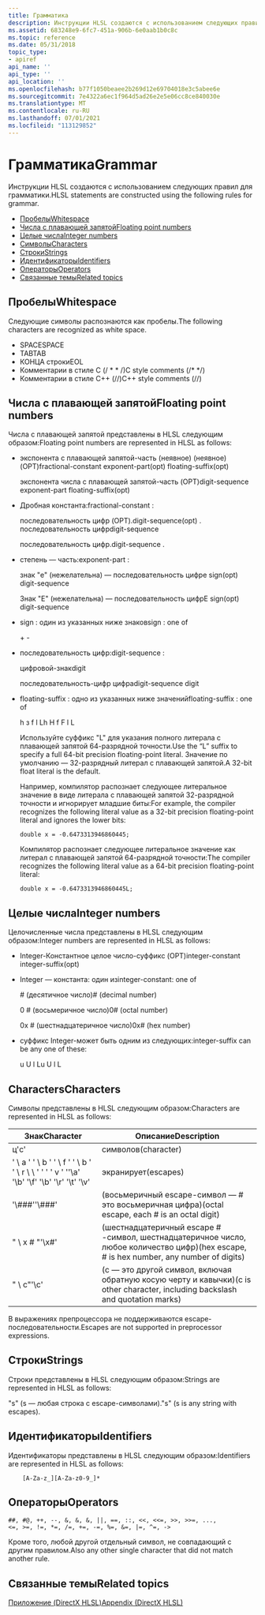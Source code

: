```yaml
---
title: Грамматика
description: Инструкции HLSL создаются с использованием следующих правил для грамматики.
ms.assetid: 683248e9-6fc7-451a-906b-6e0aab1b0c8c
ms.topic: reference
ms.date: 05/31/2018
topic_type:
- apiref
api_name: ''
api_type: ''
api_location: ''
ms.openlocfilehash: b77f1050beaee2b269d12e69704018e3c5abee6e
ms.sourcegitcommit: 7e4322a6ec1f964d5ad26e2e5e06cc8ce840030e
ms.translationtype: MT
ms.contentlocale: ru-RU
ms.lasthandoff: 07/01/2021
ms.locfileid: "113129852"
---
```

# <a name="grammar"></a><span data-ttu-id="639e2-103">Грамматика</span><span class="sxs-lookup"><span data-stu-id="639e2-103">Grammar</span></span>

<span data-ttu-id="639e2-104">Инструкции HLSL создаются с использованием следующих правил для грамматики.</span><span class="sxs-lookup"><span data-stu-id="639e2-104">HLSL statements are constructed using the following rules for grammar.</span></span>

-   [<span data-ttu-id="639e2-105">Пробелы</span><span class="sxs-lookup"><span data-stu-id="639e2-105">Whitespace</span></span>](#whitespace)
-   [<span data-ttu-id="639e2-106">Числа с плавающей запятой</span><span class="sxs-lookup"><span data-stu-id="639e2-106">Floating point numbers</span></span>](#floating-point-numbers)
-   [<span data-ttu-id="639e2-107">Целые числа</span><span class="sxs-lookup"><span data-stu-id="639e2-107">Integer numbers</span></span>](#integer-numbers)
-   [<span data-ttu-id="639e2-108">Символы</span><span class="sxs-lookup"><span data-stu-id="639e2-108">Characters</span></span>](#characters)
-   [<span data-ttu-id="639e2-109">Строки</span><span class="sxs-lookup"><span data-stu-id="639e2-109">Strings</span></span>](#strings)
-   [<span data-ttu-id="639e2-110">Идентификаторы</span><span class="sxs-lookup"><span data-stu-id="639e2-110">Identifiers</span></span>](#identifiers)
-   [<span data-ttu-id="639e2-111">Операторы</span><span class="sxs-lookup"><span data-stu-id="639e2-111">Operators</span></span>](#operators)
-   [<span data-ttu-id="639e2-112">Связанные темы</span><span class="sxs-lookup"><span data-stu-id="639e2-112">Related topics</span></span>](#related-topics)

## <a name="whitespace"></a><span data-ttu-id="639e2-113">Пробелы</span><span class="sxs-lookup"><span data-stu-id="639e2-113">Whitespace</span></span>

<span data-ttu-id="639e2-114">Следующие символы распознаются как пробелы.</span><span class="sxs-lookup"><span data-stu-id="639e2-114">The following characters are recognized as white space.</span></span>

- <span data-ttu-id="639e2-115">SPACE</span><span class="sxs-lookup"><span data-stu-id="639e2-115">SPACE</span></span>
- <span data-ttu-id="639e2-116">TAB</span><span class="sxs-lookup"><span data-stu-id="639e2-116">TAB</span></span>
- <span data-ttu-id="639e2-117">КОНЦА строки</span><span class="sxs-lookup"><span data-stu-id="639e2-117">EOL</span></span>
- <span data-ttu-id="639e2-118">Комментарии в стиле C (/ \* \* /)</span><span class="sxs-lookup"><span data-stu-id="639e2-118">C style comments (/\* \*/)</span></span>
- <span data-ttu-id="639e2-119">Комментарии в стиле C++ (//)</span><span class="sxs-lookup"><span data-stu-id="639e2-119">C++ style comments (//)</span></span>

## <a name="floating-point-numbers"></a><span data-ttu-id="639e2-120">Числа с плавающей запятой</span><span class="sxs-lookup"><span data-stu-id="639e2-120">Floating point numbers</span></span>

<span data-ttu-id="639e2-121">Числа с плавающей запятой представлены в HLSL следующим образом:</span><span class="sxs-lookup"><span data-stu-id="639e2-121">Floating point numbers are represented in HLSL as follows:</span></span>

-   <span data-ttu-id="639e2-122">экспонента с плавающей запятой-часть (неявное) (неявное) (OPT)</span><span class="sxs-lookup"><span data-stu-id="639e2-122">fractional-constant exponent-part(opt) floating-suffix(opt)</span></span>

    <span data-ttu-id="639e2-123">экспонента числа с плавающей запятой-часть (OPT)</span><span class="sxs-lookup"><span data-stu-id="639e2-123">digit-sequence exponent-part floating-suffix(opt)</span></span>

-   <span data-ttu-id="639e2-124">Дробная константа:</span><span class="sxs-lookup"><span data-stu-id="639e2-124">fractional-constant :</span></span>

    <span data-ttu-id="639e2-125">последовательность цифр (OPT).</span><span class="sxs-lookup"><span data-stu-id="639e2-125">digit-sequence(opt) .</span></span> <span data-ttu-id="639e2-126">последовательность цифр</span><span class="sxs-lookup"><span data-stu-id="639e2-126">digit-sequence</span></span>

    <span data-ttu-id="639e2-127">последовательность цифр.</span><span class="sxs-lookup"><span data-stu-id="639e2-127">digit-sequence .</span></span>

-   <span data-ttu-id="639e2-128">степень — часть:</span><span class="sxs-lookup"><span data-stu-id="639e2-128">exponent-part :</span></span>

    <span data-ttu-id="639e2-129">знак "e" (нежелательна) — последовательность цифр</span><span class="sxs-lookup"><span data-stu-id="639e2-129">e sign(opt) digit-sequence</span></span>

    <span data-ttu-id="639e2-130">Знак "E" (нежелательна) — последовательность цифр</span><span class="sxs-lookup"><span data-stu-id="639e2-130">E sign(opt) digit-sequence</span></span>

-   <span data-ttu-id="639e2-131">sign : один из указанных ниже знаков</span><span class="sxs-lookup"><span data-stu-id="639e2-131">sign : one of</span></span>

    \+ -

-   <span data-ttu-id="639e2-132">последовательность цифр:</span><span class="sxs-lookup"><span data-stu-id="639e2-132">digit-sequence :</span></span>

    <span data-ttu-id="639e2-133">цифровой-знак</span><span class="sxs-lookup"><span data-stu-id="639e2-133">digit</span></span>

    <span data-ttu-id="639e2-134">последовательность-цифр цифра</span><span class="sxs-lookup"><span data-stu-id="639e2-134">digit-sequence digit</span></span>

-   <span data-ttu-id="639e2-135">floating-suffix : одно из указанных ниже значений</span><span class="sxs-lookup"><span data-stu-id="639e2-135">floating-suffix : one of</span></span>

    <span data-ttu-id="639e2-136">h з f l L</span><span class="sxs-lookup"><span data-stu-id="639e2-136">h H f F l L</span></span>

    <span data-ttu-id="639e2-137">Используйте суффикс "L" для указания полного литерала с плавающей запятой 64-разрядной точности.</span><span class="sxs-lookup"><span data-stu-id="639e2-137">Use the “L” suffix to specify a full 64-bit precision floating-point literal.</span></span> <span data-ttu-id="639e2-138">Значение по умолчанию — 32-разрядный литерал с плавающей запятой.</span><span class="sxs-lookup"><span data-stu-id="639e2-138">A 32-bit float literal is the default.</span></span>

    <span data-ttu-id="639e2-139">Например, компилятор распознает следующее литеральное значение в виде литерала с плавающей запятой 32-разрядной точности и игнорирует младшие биты:</span><span class="sxs-lookup"><span data-stu-id="639e2-139">For example, the compiler recognizes the following literal value as a 32-bit precision floating-point literal and ignores the lower bits:</span></span>

    ```
    double x = -0.6473313946860445;
    ```

    

    <span data-ttu-id="639e2-140">Компилятор распознает следующее литеральное значение как литерал с плавающей запятой 64-разрядной точности:</span><span class="sxs-lookup"><span data-stu-id="639e2-140">The compiler recognizes the following literal value as a 64-bit precision floating-point literal:</span></span>

    ```
    double x = -0.6473313946860445L;
    ```

    

## <a name="integer-numbers"></a><span data-ttu-id="639e2-141">Целые числа</span><span class="sxs-lookup"><span data-stu-id="639e2-141">Integer numbers</span></span>

<span data-ttu-id="639e2-142">Целочисленные числа представлены в HLSL следующим образом:</span><span class="sxs-lookup"><span data-stu-id="639e2-142">Integer numbers are represented in HLSL as follows:</span></span>

-   <span data-ttu-id="639e2-143">Integer-Константное целое число-суффикс (OPT)</span><span class="sxs-lookup"><span data-stu-id="639e2-143">integer-constant integer-suffix(opt)</span></span>
-   <span data-ttu-id="639e2-144">Integer — константа: один из</span><span class="sxs-lookup"><span data-stu-id="639e2-144">integer-constant: one of</span></span>

    <span data-ttu-id="639e2-145">\# (десятичное число)</span><span class="sxs-lookup"><span data-stu-id="639e2-145">\# (decimal number)</span></span>

    <span data-ttu-id="639e2-146">0 \# (восьмеричное число)</span><span class="sxs-lookup"><span data-stu-id="639e2-146">0\# (octal number)</span></span>

    <span data-ttu-id="639e2-147">0x \# (шестнадцатеричное число)</span><span class="sxs-lookup"><span data-stu-id="639e2-147">0x\# (hex number)</span></span>

-   <span data-ttu-id="639e2-148">суффикс Integer-может быть одним из следующих:</span><span class="sxs-lookup"><span data-stu-id="639e2-148">integer-suffix can be any one of these:</span></span>

    <span data-ttu-id="639e2-149">u U l L</span><span class="sxs-lookup"><span data-stu-id="639e2-149">u U l L</span></span>

## <a name="characters"></a><span data-ttu-id="639e2-150">Characters</span><span class="sxs-lookup"><span data-stu-id="639e2-150">Characters</span></span>

<span data-ttu-id="639e2-151">Символы представлены в HLSL следующим образом:</span><span class="sxs-lookup"><span data-stu-id="639e2-151">Characters are represented in HLSL as follows:</span></span>



| <span data-ttu-id="639e2-152">Знак</span><span class="sxs-lookup"><span data-stu-id="639e2-152">Character</span></span>                                          | <span data-ttu-id="639e2-153">Описание</span><span class="sxs-lookup"><span data-stu-id="639e2-153">Description</span></span>                                                                |
|-------------------------------------------|-----------------------------------------------------------------|
| <span data-ttu-id="639e2-154">ц</span><span class="sxs-lookup"><span data-stu-id="639e2-154">'c'</span></span>                                       | <span data-ttu-id="639e2-155">символов</span><span class="sxs-lookup"><span data-stu-id="639e2-155">(character)</span></span>                                                     |
| <span data-ttu-id="639e2-156">' \\ a ' ' \\ b ' ' \\ f ' ' \\ b ' ' \\ r \\ \\ ' ' ' ' v ' '</span><span class="sxs-lookup"><span data-stu-id="639e2-156">'\\a' '\\b' '\\f' '\\b' '\\r' '\\t' '\\v'</span></span> | <span data-ttu-id="639e2-157">экранирует</span><span class="sxs-lookup"><span data-stu-id="639e2-157">(escapes)</span></span>                                                       |
| <span data-ttu-id="639e2-158">'\\\#\#\#'</span><span class="sxs-lookup"><span data-stu-id="639e2-158">'\\\#\#\#'</span></span>                                | <span data-ttu-id="639e2-159">(восьмеричный escape-символ — \# это восьмеричная цифра)</span><span class="sxs-lookup"><span data-stu-id="639e2-159">(octal escape, each \# is an octal digit)</span></span>                       |
| <span data-ttu-id="639e2-160">" \\ x \# "</span><span class="sxs-lookup"><span data-stu-id="639e2-160">'\\x\#'</span></span>                                   | <span data-ttu-id="639e2-161">(шестнадцатеричный escape \# -символ, шестнадцатеричное число, любое количество цифр)</span><span class="sxs-lookup"><span data-stu-id="639e2-161">(hex escape, \# is hex number, any number of digits)</span></span>            |
| <span data-ttu-id="639e2-162">" \\ c"</span><span class="sxs-lookup"><span data-stu-id="639e2-162">'\\c'</span></span>                                     | <span data-ttu-id="639e2-163">(c — это другой символ, включая обратную косую черту и кавычки)</span><span class="sxs-lookup"><span data-stu-id="639e2-163">(c is other character, including backslash and quotation marks)</span></span> |



 

<span data-ttu-id="639e2-164">В выражениях препроцессора не поддерживаются escape-последовательности.</span><span class="sxs-lookup"><span data-stu-id="639e2-164">Escapes are not supported in preprocessor expressions.</span></span>

## <a name="strings"></a><span data-ttu-id="639e2-165">Строки</span><span class="sxs-lookup"><span data-stu-id="639e2-165">Strings</span></span>

<span data-ttu-id="639e2-166">Строки представлены в HLSL следующим образом:</span><span class="sxs-lookup"><span data-stu-id="639e2-166">Strings are represented in HLSL as follows:</span></span>

<span data-ttu-id="639e2-167">"s" (s — любая строка с escape-символами).</span><span class="sxs-lookup"><span data-stu-id="639e2-167">"s" (s is any string with escapes).</span></span>

## <a name="identifiers"></a><span data-ttu-id="639e2-168">Идентификаторы</span><span class="sxs-lookup"><span data-stu-id="639e2-168">Identifiers</span></span>

<span data-ttu-id="639e2-169">Идентификаторы представлены в HLSL следующим образом:</span><span class="sxs-lookup"><span data-stu-id="639e2-169">Identifiers are represented in HLSL as follows:</span></span>


```
    [A-Za-z_][A-Za-z0-9_]*
```



## <a name="operators"></a><span data-ttu-id="639e2-170">Операторы</span><span class="sxs-lookup"><span data-stu-id="639e2-170">Operators</span></span>


```
##, #@, ++, --, &, &, &, ||, ==, ::, <<, <<=, >>, >>=, ..., 
<=, >=, !=, *=, /=, +=, -=, %=, &=, |=, ^=, ->
```



<span data-ttu-id="639e2-171">Кроме того, любой другой отдельный символ, не совпадающий с другим правилом.</span><span class="sxs-lookup"><span data-stu-id="639e2-171">Also any other single character that did not match another rule.</span></span>

## <a name="related-topics"></a><span data-ttu-id="639e2-172">Связанные темы</span><span class="sxs-lookup"><span data-stu-id="639e2-172">Related topics</span></span>

<dl> <dt>

[<span data-ttu-id="639e2-173">Приложение (DirectX HLSL)</span><span class="sxs-lookup"><span data-stu-id="639e2-173">Appendix (DirectX HLSL)</span></span>](dx-graphics-hlsl-appendix.md)
</dt> </dl>

 

 




